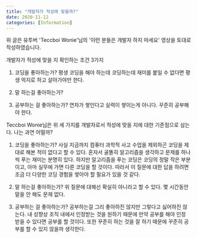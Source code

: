 ```yaml
---
title: "개발자가 적성에 맞을까?"
date: 2020-11-12
categories: [Information]
---
```


위 글은 유투버 'Teccboi Wonie'님의 '이런 분들은 개발자 하지 마세요' 영상을 토대로 작성하였습니다.  

개발자가 적성에 맞을 지 확인하는 조건 3가지

1. 코딩을 좋아하는가?
   평생 코딩을 해야 하는데 코딩하는데 재미를 붙일 수 없다면 평생 억지로 하고 살아가야만 한다. 
      
2. 말 하는걸 좋아하는가? 

3. 공부하는 걸 좋아하는가?
연차가 쌓인다고 실력이 쌓이는게 아니다. 꾸준히 공부해야 한다. 

Teccboi Wonie님은 위 세 가지를 개발자로서 적성에 맞을 지에 대한 기준점으로 삼는다. 
나는 과연 어떨까?
1. 코딩을 좋아하는가?
사실 지금까지 컴퓨터 과학적 사고 수업을 제외하곤 코딩을 제대로 해본 적이 없다고 할 수 있다. 혼자서 골똘히 알고리즘을 생각하고 문제를 하나씩 푸는 재미는 분명히 있다. 
하지만 알고리즘을 푸는 코딩은 코딩의 정말 작은 부분이고, 아마 실무에 가면 다른 코딩을 할 것이다. 따라서 이 질문에 대한 답을 하려면 조금 더 다양한 코딩 경험을 쌓아야 할 필요가 있을 것 같다. 

2. 말 하는걸 좋아하는가? 
위 질문에 대해선 확실히 아니라고 할 수 있다. 몇 시간동안 말을 안 해도 문제 없다.

3. 공부하는 걸 좋아하는가? 
공부하는걸 그리 좋아하진 않지만 그렇다고 싫어하진 않는다. 내 성향상 조직 내에서 인정받는 것을 원하기 때문에 만약 공부를 해야 인정 받을 수 있다면 공부를 할 것이다. 
또한 꾸준히 하는 것을 잘 하기 때문에 꾸준히 공부를 할 수 있지 않을까 생각한다. 
